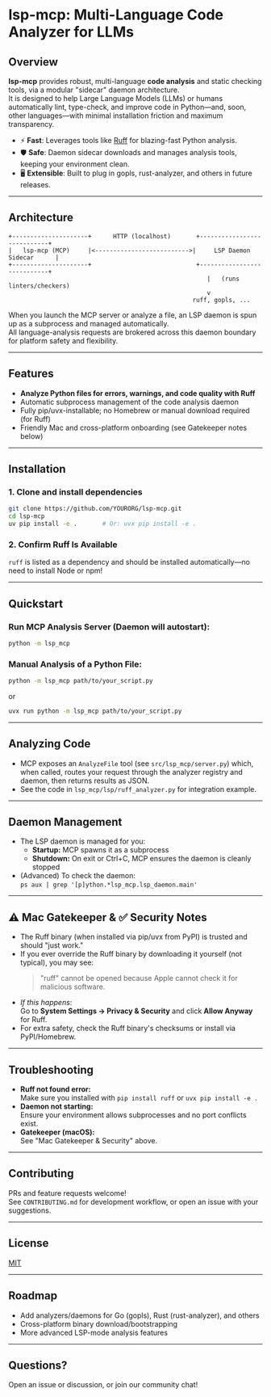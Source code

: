 # lsp-mcp: Multi-Language Code Analyzer for LLMs

## Overview

**lsp-mcp** provides robust, multi-language **code analysis** and static checking tools, via a modular "sidecar" daemon architecture.  
It is designed to help Large Language Models (LLMs) or humans automatically lint, type-check, and improve code in Python—and, soon, other languages—with minimal installation friction and maximum transparency.

- ⚡ **Fast**: Leverages tools like [Ruff](https://github.com/astral-sh/ruff) for blazing-fast Python analysis.
- 🛡️ **Safe**: Daemon sidecar downloads and manages analysis tools, keeping your environment clean.
- 🖥️ **Extensible**: Built to plug in gopls, rust-analyzer, and others in future releases.

---

## Architecture

```text
+---------------------+      HTTP (localhost)       +----------------------------+
|   lsp-mcp (MCP)     |<-------------------------->|     LSP Daemon Sidecar      |
+---------------------+                             +----------------------------+
                                                       |   (runs linters/checkers)
                                                       v
                                                   ruff, gopls, ...
```

When you launch the MCP server or analyze a file, an LSP daemon is spun up as a subprocess and managed automatically.  
All language-analysis requests are brokered across this daemon boundary for platform safety and flexibility.

---

## Features

- **Analyze Python files for errors, warnings, and code quality with Ruff**
- Automatic subprocess management of the code analysis daemon
- Fully pip/uvx-installable; no Homebrew or manual download required (for Ruff)
- Friendly Mac and cross-platform onboarding (see Gatekeeper notes below)

---

## Installation

### 1. Clone and install dependencies

```bash
git clone https://github.com/YOURORG/lsp-mcp.git
cd lsp-mcp
uv pip install -e .       # Or: uvx pip install -e .
```

### 2. Confirm Ruff Is Available

`ruff` is listed as a dependency and should be installed automatically—no need to install Node or npm!

---

## Quickstart

### **Run MCP Analysis Server (Daemon will autostart):**

```bash
python -m lsp_mcp
```

### **Manual Analysis of a Python File:**

```bash
python -m lsp_mcp path/to/your_script.py
```
or
```bash
uvx run python -m lsp_mcp path/to/your_script.py
```

---

## Analyzing Code

- MCP exposes an `AnalyzeFile` tool (see `src/lsp_mcp/server.py`) which, when called, routes your request through the analyzer registry and daemon, then returns results as JSON.
- See the code in `lsp_mcp/lsp/ruff_analyzer.py` for integration example.

---

## Daemon Management

- The LSP daemon is managed for you:
    - **Startup:** MCP spawns it as a subprocess
    - **Shutdown:** On exit or Ctrl+C, MCP ensures the daemon is cleanly stopped
- (Advanced) To check the daemon:  
  `ps aux | grep '[p]ython.*lsp_mcp.lsp_daemon.main'`

---

## ⚠️ Mac Gatekeeper & ✅ Security Notes

- The Ruff binary (when installed via pip/uvx from PyPI) is trusted and should "just work."
- If you ever override the Ruff binary by downloading it yourself (not typical), you may see:
    > "ruff" cannot be opened because Apple cannot check it for malicious software.
- _If this happens_:  
    Go to **System Settings → Privacy & Security** and click **Allow Anyway** for Ruff.
- For extra safety, check the Ruff binary's checksums or install via PyPI/Homebrew.

---

## Troubleshooting

- **Ruff not found error:**  
  Make sure you installed with `pip install ruff` or `uvx pip install -e .`
- **Daemon not starting:**  
  Ensure your environment allows subprocesses and no port conflicts exist.
- **Gatekeeper (macOS):**  
  See "Mac Gatekeeper & Security" above.

---

## Contributing

PRs and feature requests welcome!  
See `CONTRIBUTING.md` for development workflow, or open an issue with your suggestions.

---

## License

[MIT](LICENSE)

---

## Roadmap

- Add analyzers/daemons for Go (gopls), Rust (rust-analyzer), and others
- Cross-platform binary download/bootstrapping
- More advanced LSP-mode analysis features

---

## Questions?  
Open an issue or discussion, or join our community chat!
